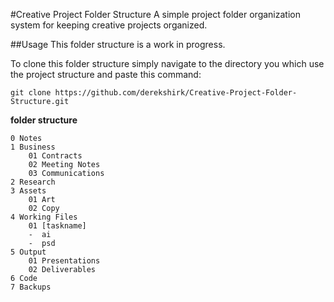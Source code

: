 #Creative Project Folder Structure
A simple project folder organization system for keeping creative projects organized.

##Usage
This folder structure is a work in progress. 

To clone this folder structure simply navigate to the directory you which use the project structure and paste this command:

    git clone https://github.com/derekshirk/Creative-Project-Folder-Structure.git

**folder structure**

    0 Notes
    1 Business
        01 Contracts
        02 Meeting Notes
        03 Communications
    2 Research
    3 Assets
        01 Art
        02 Copy
    4 Working Files
        01 [taskname]
        -  ai
        -  psd
    5 Output
        01 Presentations
        02 Deliverables
    6 Code
    7 Backups

